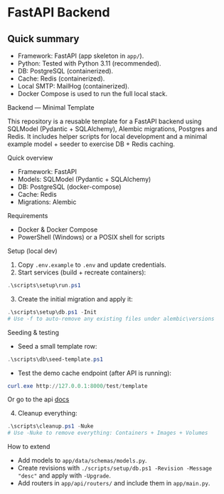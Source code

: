 # FastAPI Backend 

## Quick summary
- Framework: FastAPI (app skeleton in `app/`).
- Python: Tested with Python 3.11 (recommended).
- DB: PostgreSQL (containerized).
- Cache: Redis (containerized).
- Local SMTP: MailHog (containerized).
- Docker Compose is used to run the full local stack.

Backend — Minimal Template

This repository is a reusable template for a FastAPI backend using SQLModel (Pydantic + SQLAlchemy), Alembic migrations, Postgres and Redis. It includes helper scripts for local development and a minimal example model + seeder to exercise DB + Redis caching.

Quick overview
- Framework: FastAPI
- Models: SQLModel (Pydantic + SQLAlchemy)
- DB: PostgreSQL (docker-compose)
- Cache: Redis
- Migrations: Alembic

Requirements
- Docker & Docker Compose
- PowerShell (Windows) or a POSIX shell for scripts

Setup (local dev)
1. Copy `.env.example` to `.env` and update credentials.
2. Start services (build + recreate containers):

```powershell
.\scripts\setup\run.ps1
```

3. Create the initial migration and apply it:

```powershell
.\scripts\setup\db.ps1 -Init
# Use -f to auto-remove any existing files under alembic\versions
```

Seeding & testing
- Seed a small template row:

```powershell
.\scripts\db\seed-template.ps1
```

- Test the demo cache endpoint (after API is running):

```powershell
curl.exe http://127.0.0.1:8000/test/template
```

Or go to the api [docs](http://localhost:8000/docs)

4. Cleanup everything:
```powershell
.\scripts\cleanup.ps1 -Nuke
# Use -Nuke to remove everything: Containers + Images + Volumes
```


How to extend
- Add models to `app/data/schemas/models.py`.
- Create revisions with `./scripts/setup/db.ps1 -Revision -Message "desc"` and apply with `-Upgrade`.
- Add routers in `app/api/routers/` and include them in `app/main.py`.

